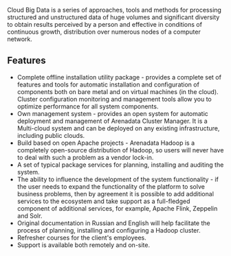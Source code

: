 Cloud Big Data is a series of approaches, tools and methods for processing structured and unstructured data of huge volumes and significant diversity to obtain results perceived by a person and effective in conditions of continuous growth, distribution over numerous nodes of a computer network.

## Features

- Complete offline installation utility package - provides a complete set of features and tools for automatic installation and configuration of components both on bare metal and on virtual machines (in the cloud). Cluster configuration monitoring and management tools allow you to optimize performance for all system components.
- Own management system - provides an open system for automatic deployment and management of Arenadata Cluster Manager. It is a Multi-cloud system and can be deployed on any existing infrastructure, including public clouds.
- Build based on open Apache projects - Arenadata Hadoop is a completely open-source distribution of Hadoop, so users will never have to deal with such a problem as a vendor lock-in.
- A set of typical package services for planning, installing and auditing the system.
- The ability to influence the development of the system functionality - if the user needs to expand the functionality of the platform to solve business problems, then by agreement it is possible to add additional services to the ecosystem and take support as a full-fledged component of additional services, for example, Apache Flink, Zeppelin and Solr.
- Original documentation in Russian and English will help facilitate the process of planning, installing and configuring a Hadoop cluster.
- Refresher courses for the client's employees.
- Support is available both remotely and on-site.
